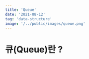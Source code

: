 ```yaml
---
title: 'Queue'
date: '2021-08-12'
tag: 'data-structure'
image: '/../public/images/queue.png'
---
```


# 큐(Queue)란 ?
